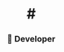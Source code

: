 <h1 align="center">#

<h3 align="center">🚀 Developer</h3>
<div align="center">

<h5>
<h5/>
























